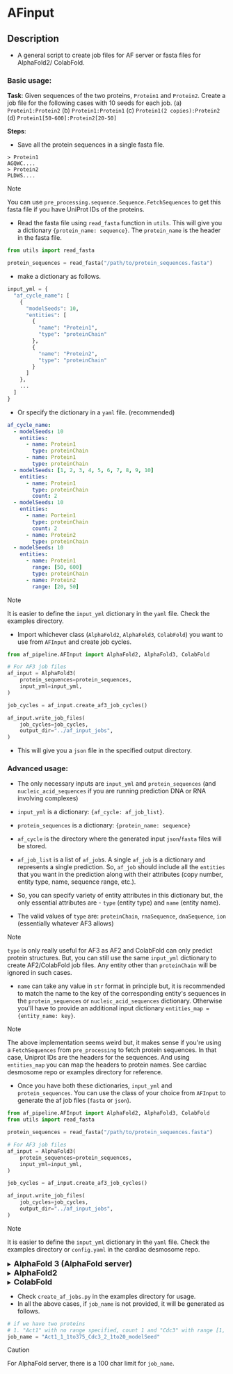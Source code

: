 # AFinput

## Description
- A general script to create job files for AF server or fasta files for AlphaFold2/ ColabFold.

### Basic usage:

**Task**:
Given sequences of the two proteins, `Protein1` and `Protein2`. Create a job file for the following cases with 10 seeds for each job. (a) `Protein1:Protein2` (b) `Protein1:Protein1` (c) `Protein1(2 copies):Protein2` (d) `Protein1[50-600]:Protein2[20-50]`

**Steps**:

- Save all the protein sequences in a single fasta file.

```fasta
> Protein1
AGQWC....
> Protein2
PLDWS....
```

> [!NOTE]
> You can use `pre_processing.sequence.Sequence.FetchSequences` to get this fasta file if you have UniProt IDs of the proteins.

- Read the fasta file using `read_fasta` function in `utils`. This will give you a dictionary `{protein_name: sequence}`. The `protein_name` is the header in the fasta file.

```python
from utils import read_fasta

protein_sequences = read_fasta("/path/to/protein_sequences.fasta")
```

- make a dictionary as follows.

```python
input_yml = {
  "af_cycle_name": [
    {
      "modelSeeds": 10,
      "entities": [
        {
          "name": "Protein1",
          "type": "proteinChain"
        },
        {
          "name": "Protein2",
          "type": "proteinChain"
        }
      ]
    },
    ...
  ]
}
```

- Or specify the dictionary in a `yaml` file. (recommended)

```yaml
af_cycle_name:
  - modelSeeds: 10
    entities:
      - name: Protein1
        type: proteinChain
      - name: Protein1
        type: proteinChain
  - modelSeeds: [1, 2, 3, 4, 5, 6, 7, 8, 9, 10]
    entities:
      - name: Protein1
        type: proteinChain
        count: 2
  - modelSeeds: 10
    entities:
      - name: Portein1
        type: proteinChain
        count: 2
      - name: Protein2
        type: proteinChain
  - modelSeeds: 10
    entities:
      - name: Protein1
        range: [50, 600]
        type: proteinChain
      - name: Protein2
        range: [20, 50]
```

> [!NOTE]
> It is easier to define the `input_yml` dictionary in the `yaml` file.
> Check the examples directory.

- Import whichever class (`AlphaFold2`, `AlphaFold3`, `ColabFold`) you want to use from `AFInput` and create job cycles.

```python
from af_pipeline.AFInput import AlphaFold2, AlphaFold3, ColabFold

# For AF3 job files
af_input = AlphaFold3(
    protein_sequences=protein_sequences,
    input_yml=input_yml,
)

job_cycles = af_input.create_af3_job_cycles()

af_input.write_job_files(
    job_cycles=job_cycles,
    output_dir="../af_input_jobs",
)
```

- This will give you a `json` file in the specified output directory.

### Advanced usage:

- The only necessary inputs are `input_yml` and `protein_sequences` (and `nucleic_acid_sequences` if you are running prediction DNA or RNA involving complexes)

- `input_yml` is a dictionary: `{af_cycle: af_job_list}`.

- `protein_sequences` is a dictionary: `{protein_name: sequence}`

- `af_cycle` is the directory where the generated input `json`/`fasta` files will be stored.

- `af_job_list` is a list of `af_job`s. A single `af_job` is a dictionary and represents a single prediction. So, `af_job` should include all the `entities` that you want in the prediction along with their attributes (copy number, entity type, name, sequence range, etc.).

- So, you can specify variety of entity attributes in this dictionary but, the only essential attributes are - `type` (entity type) and `name` (entity name).
- The valid values of `type` are: `proteinChain`, `rnaSequence`, `dnaSequence`, `ion` (essentially whatever AF3 allows)

> [!NOTE]
> `type` is only really useful for AF3 as AF2 and ColabFold can only predict protein structures. 
> But, you can still use the same `input_yml` dictionary to create AF2/ColabFold job files. Any entity other than `proteinChain` will be ignored in such cases.

- `name` can take any value in `str` format in principle but, it is recommended to match the name to the key of the corresponding entity's sequences in the `protein_sequences` or `nucleic_acid_sequences` dictionary. Otherwise you'll have to provide an additional input dictionary `entities_map = {entity_name: key}`.

> [!NOTE]
> The above implementation seems weird but, it makes sense if you're using a `FetchSequences` from `pre_processing` to fetch protein sequences. In that case, Uniprot IDs are the headers for the sequences. And using `entities_map` you can map the headers to protein names. See cardiac desmosome repo or examples directory for reference.

- Once you have both these dictionaries, `input_yml` and `protein_sequences`. You can use the class of your choice from `AFInput` to generate the af job files (`fasta` or `json`).

```python
from af_pipeline.AFInput import AlphaFold2, AlphaFold3, ColabFold
from utils import read_fasta

protein_sequences = read_fasta("/path/to/protein_sequences.fasta")

# For AF3 job files
af_input = AlphaFold3(
    protein_sequences=protein_sequences,
    input_yml=input_yml,
)

job_cycles = af_input.create_af3_job_cycles()

af_input.write_job_files(
    job_cycles=job_cycles,
    output_dir="../af_input_jobs",
)
```

> [!NOTE]
> It is easier to define the `input_yml` dictionary in the `yaml` file.
> Check the examples directory or `config.yaml` in the cardiac desmosome repo.

<details>
<summary>
<span style="font-size: 18px"> <b>AlphaFold 3 (AlphaFold server)</b></span>
</summary>

```mermaid
---
config:
    class:
        hideEmptyMembersBox: true
---
classDiagram
  class AlphaFold3 {
      - __init__(self, input_yml, protein_sequences, nucleic_acid_sequences, entities_map) None
      + create_af3_job_cycles(self) Dict[str, List[Dict[str, Any]]]
      + write_to_json(self, sets_of_n_jobs, file_name, output_dir)
      + write_job_files(self, job_cycles, output_dir)
  }
```

```yaml
RNA_DNA_complex_8I54: # job cycle (required)
  - name: "Lb2Cas12a_RNA_DNA_complex" # job name  (not required)
    modelSeeds: [1,2] # 2 models with seeds 1 and 2 (not required)
    entities:
    # protein entity
      - name: "Lb2Cas12a" # (required)
        type: "proteinChain" # (required)
        count: 1
        glycans:
        - - "BMA"
          - 5
        modifications:
        - - "CCD_HY3"
          - 11
    # RNA entity
      - name: "RNA_33"
        type: "rnaSequence"
    # DNA entities
      - name: "DNA_25"
        type: "dnaSequence"
      - name: "DNA_mod"
        type: "dnaSequence"
        modifications: [["CCD_6OG", 2], ["CCD_6MA", 1]]
      - name: "MG"
        type: "ion"
        count: 1
```

- The only required keys are:
  1. job cycle
  2. name and type in entities

- For most of our use cases, the input will look like this:

```yaml
job_cycle:
# job 1
  - modelSeeds: 20
    entities:
      - name: "protein_1"
        type: "proteinChain"
      - name: "protein_2"
        type: "proteinChain"
# job 2
  - entities:
      - name: "dna_1"
        type: "dnaSequence"
      - name: "protein_2"
        type: "proteinChain"
```

**Usage:**
- For allowed entity types as well as PTMs, ligands and ions, refer to `af_constants.py` or [JSON file format for AlphaFold Server jobs](https://github.com/google-deepmind/alphafold/tree/main/server) 
- `modelSeeds` can either be an `int` or `list`.
  1. if `isinstance(modelSeeds, int)` -> `modelSeeds = random.sample(range(1, 10 * num_seeds), num_seeds)`
  2. if `isinstance(modelSeeds, list)` -> list taken as is

  Each seed in the list will be considered as a new job.
- Input `yaml` file can contain multiple cycles, each with multiple jobs

```python
from af_pipeline.AFinput import AlphaFold3

entities_map = read_json("./input/entities_map.json")
protein_sequences = read_fasta("./input/protein_sequences.fasta")
nucleic_acid_sequences = read_fasta("./input/nucleic_acid_sequences.fasta")
input_yml = yaml.load(open("./input/af_server_targets.yaml"), Loader=yaml.FullLoader)

af_input = AlphaFold3(
    protein_sequences=protein_sequences, # required (output of fetch_sequences.py)
    input_yml=input_yml, # required
    nucleic_acid_sequences=nucleic_acid_sequences, # optional only in case of DNA or RNA sequences
    entities_map=entities_map, # optional if protein_sequences have protein names as headers and they match with input yaml
)

af_input.output_dir = args.output
job_cycles = af_input.create_af3_job_cycles()
af_input.write_job_files(job_cycles=job_cycles)
```
</details>

<details>
<summary>
<span style="font-size: 18px"><b>AlphaFold2</b></span>
</summary>

```mermaid
---
config:
  class:
    hideEmptyMembersBox: True
---
classDiagram
  class AlphaFold2 {
      - __init__(self, input_yml, protein_sequences, entities_map) None
      + create_af2_job_cycles(self) Dict[str, List[Tuple[Dict[str, str], str]]]
      + write_to_fasta(self, fasta_dict, file_name, output_dir)
      + write_job_files(self, job_cycles, output_dir)
      + generate_job_entities(self, job_info) Tuple[Dict[str, str], str]
      + get_entity_info(self, job_info, info_type, default_val) List[Dict[str, Any]]
      + get_entity_sequences(self, ranges, headers) List[str]
      + generate_job_name(self, job_dict) str
      + warning_not_protien(self, job_info, job_name)
  }
```

**Input:** `.yaml` file in the same format as AlphaFold3.

**Output:** `.fasta` file in the following format.

```fasta
> seq1_header
sequence1
> seq2_header
sequence2
> seq3_header
sequence3
```

- Entities with type other than `proteinChain` will be ignored and only protein chains will be used to create the fasta file.
- Any modification of the protein will also be ignored.
- `Modelseeds` will also be ignored.

```yaml
# example input file for AlphaFold2

job_cycle:
  - entities:
    - name: "Act1"
      type: "proteinChain"
      range: [10, 375]
      count: 1
    - name: "Cdc3"
      type: "proteinChain"
      range: [1, 20]
      count: 1
```

- `range` and `count` are optional.


```python
from af_pipeline.AFinput import AlphaFold2

entities_map = read_json("./input/entities_map.json")
protein_sequences = read_fasta("./input/protein_sequences.fasta")
input_yml = yaml.load(open("./input/af_server_targets.yaml"), Loader=yaml.FullLoader)

af_input = AlphaFold2(
    protein_sequences=protein_sequences, # required (output of fetch_sequences.py)
    input_yml=input_yml, # required
    entities_map=entities_map, # optional if protein_sequences have protein names as headers and they match with input yaml
)

af_input.output_dir = args.output
job_cycles = af_input.create_af2_job_cycles()
af_input.write_job_files(job_cycles=job_cycles)
```
</details>


<details>
<summary>
<span style="font-size: 18px"><b>ColabFold</b></span>
</summary>

```mermaid
---
config:
  class:
    hideEmptyMembersBox: True
---
classDiagram
  class ColabFold {
    - __init__(self, input_yml, protein_sequences, entities_map) None
    + create_colabfold_job_cycles(self) Dict[str, List[Tuple[Dict[str, str], str]]]
  }
  ColabFold --|> AlphaFold2
```

**Input:** `.yaml` file in the same format as AlphaFold3.

**Output:** `.fasta` file in the following format.

```fasta
> header or job name
sequence1:
sequence2:
sequence3
```

- This class inherits from `AlphaFold2`, only `crete_colabfold_job_cycles` is different

```yaml
# example input file for ColabFold

job_cycle:
  - entities:
    - name: "Act1"
      type: "proteinChain"
      range: [10, 375]
      count: 1
    - name: "Cdc3"
      type: "proteinChain"
      range: [1, 20]
      count: 1
```

- `range` and `count` are optional.


```python
from af_pipeline.AFinput import ColabFold

entities_map = read_json("./input/entities_map.json")
protein_sequences = read_fasta("./input/protein_sequences.fasta")
input_yml = yaml.load(open("./input/af_server_targets.yaml"), Loader=yaml.FullLoader)

af_input = ColabFold(
    protein_sequences=protein_sequences, # required (output of fetch_sequences.py)
    input_yml=input_yml, # required
    entities_map=entities_map, # optional if protein_sequences have protein names as headers and they match with input yaml
)

af_input.output_dir = args.output
job_cycles = af_input.create_colabfold_job_cycles()
af_input.write_job_files(job_cycles=job_cycles)
```

</details>

- Check `create_af_jobs.py` in the examples directory for usage.
- In all the above cases, if `job_name` is not provided, it will be generated as follows.

```python
# if we have two proteins
# 1. "Act1" with no range specified, count 1 and "Cdc3" with range [1, 20] and count 2.
job_name = "Act1_1_1to375_Cdc3_2_1to20_modelSeed"
```

> [!CAUTION]
> For AlphaFold server, there is a 100 char limit for `job_name`.
